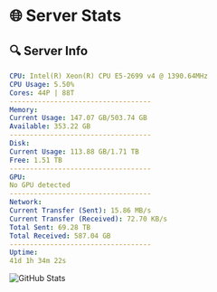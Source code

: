 # 🌐 Server Stats
## 🔍 Server Info
```yaml
CPU: Intel(R) Xeon(R) CPU E5-2699 v4 @ 1390.64MHz
CPU Usage: 5.50%
Cores: 44P | 88T
-----------------------------------
Memory:
Current Usage: 147.07 GB/503.74 GB
Available: 353.22 GB
-----------------------------------
Disk:
Current Usage: 113.88 GB/1.71 TB
Free: 1.51 TB
-----------------------------------
GPU:
No GPU detected
-----------------------------------
Network:
Current Transfer (Sent): 15.86 MB/s
Current Transfer (Received): 72.70 KB/s
Total Sent: 69.28 TB
Total Received: 587.04 GB
-----------------------------------
Uptime:
41d 1h 34m 22s
```
![GitHub Stats](https://img.shields.io/badge/Updated-2025-04-17_22:57:11-blue)